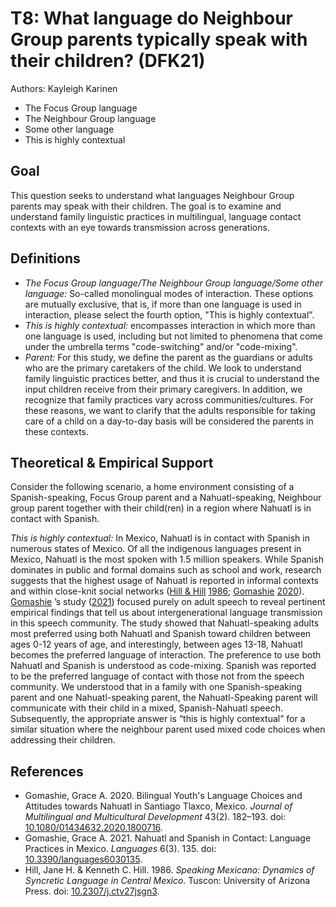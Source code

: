 # T8: What language do Neighbour Group parents typically speak with their children? (DFK21)

Authors: Kayleigh Karinen
- The Focus Group language
- The Neighbour Group language
- Some other language
- This is highly contextual


## Goal

This question seeks to understand what languages Neighbour Group parents may speak with their children. The goal is to examine and understand family linguistic practices in multilingual, language contact contexts with an eye towards transmission across generations.


## Definitions

- *The Focus Group language/The Neighbour Group language/Some other language:* So-called monolingual modes of interaction. These options are mutually exclusive, that is, if more than one language is used in interaction, please select the fourth option, "This is highly contextual”.
- *This is highly contextual:* encompasses interaction in which more than one language is used, including but not limited to phenomena that come under the umbrella terms "code-switching" and/or "code-mixing".
- *Parent:* For this study, we define the parent as the guardians or adults who are the primary caretakers of the child. We look to understand family linguistic practices better, and thus it is crucial to understand the input children receive from their primary caregivers. In addition, we recognize that family practices vary across communities/cultures. For these reasons, we want to clarify that the adults responsible for taking care of a child on a day-to-day basis will be considered the parents in these contexts.

## Theoretical & Empirical Support

Consider the following scenario, a home environment consisting of a Spanish-speaking, Focus Group parent and a Nahuatl-speaking, Neighbour group parent together with their child(ren) in a region where Nahuatl is in contact with Spanish.

*This is highly contextual:* In Mexico, Nahuatl is in contact with Spanish in numerous states of Mexico. Of all the indigenous languages present in Mexico, Nahuatl is the most spoken with 1.5 million speakers. While Spanish dominates in public and formal domains such as school and work, research suggests that the highest usage of Nahuatl is reported in informal contexts and within close-knit social networks ([Hill & Hill](#source-HillHill1986) [1986](#source-HillHill1986); [Gomashie](#source-Gomashie2020) [2020](#source-Gomashie2020)). [Gomashie](#source-Gomashie2021) ’s study ([2021](#source-Gomashie2021)) focused purely on adult speech to reveal pertinent empirical findings that tell us about intergenerational language transmission in this speech community. The study showed that Nahuatl-speaking adults most preferred using both Nahuatl and Spanish toward children between ages 0-12 years of age, and interestingly, between ages 13-18, Nahuatl becomes the preferred language of interaction. The preference to use both Nahuatl and Spanish is understood as code-mixing. Spanish was reported to be the preferred language of contact with those not from the speech community. We understood that in a family with one Spanish-speaking parent and one Nahuatl-speaking parent, the Nahuatl-Speaking parent will communicate with their child in a mixed, Spanish-Nahuatl speech. Subsequently, the appropriate answer is “this is highly contextual” for a similar situation where the neighbour parent used mixed code choices when addressing their children.


## References

- <a id="source-Gomashie2020"> </a>Gomashie, Grace A. 2020. Bilingual Youth's Language Choices and Attitudes towards Nahuatl in Santiago Tlaxco, Mexico. _Journal of Multilingual and Multicultural Development_ 43(2). 182–193. doi: [10.1080/01434632.2020.1800716](https://doi.org/10.1080/01434632.2020.1800716).
- <a id="source-Gomashie2021"> </a>Gomashie, Grace A. 2021. Nahuatl and Spanish in Contact: Language Practices in Mexico. _Languages_ 6(3). 135. doi: [10.3390/languages6030135](https://doi.org/10.3390/languages6030135).
- <a id="source-HillHill1986"> </a>Hill, Jane H. & Kenneth C. Hill. 1986. _Speaking Mexicano: Dynamics of Syncretic Language in Central Mexico_. Tuscon: University of Arizona Press. doi: [10.2307/j.ctv27jsgn3](https://doi.org/10.2307/j.ctv27jsgn3).
